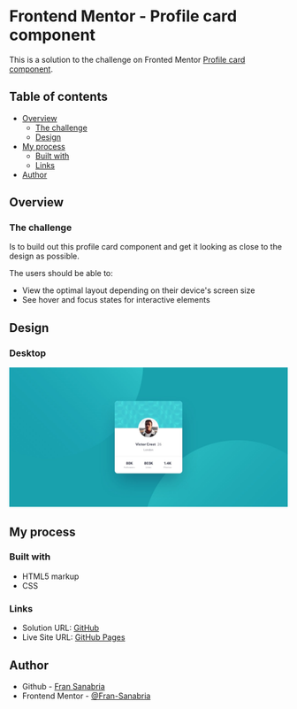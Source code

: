# Frontend Mentor - Profile card component

This is a solution to the challenge on Fronted Mentor [Profile card component](https://www.frontendmentor.io/challenges/profile-card-component-cfArpWshJ).

## Table of contents

- [Overview](#overview)
  - [The challenge](#the-challenge)
  - [Design](#design)
- [My process](#my-process)
  - [Built with](#built-with)
  - [Links](#links)
- [Author](#author)

## Overview

### The challenge 

Is to build out this profile card component and get it looking as close to the design as possible.

The users should be able to:

- View the optimal layout depending on their device's screen size
- See hover and focus states for interactive elements

## Design
### Desktop
![Design desktop](./design/desktop-design.jpg)

## My process
### Built with

- HTML5 markup
- CSS

### Links

- Solution URL: [GitHub](https://github.com/Fran-Sanabria/Profilecard)
- Live Site URL: [GitHub Pages](https://fran-sanabria.github.io/Profilecard/)

## Author

- Github - [Fran Sanabria](https://github.com/Fran-Sanabria)
- Frontend Mentor - [@Fran-Sanabria](https://www.frontendmentor.io/profile/Fran-Sanabria)
